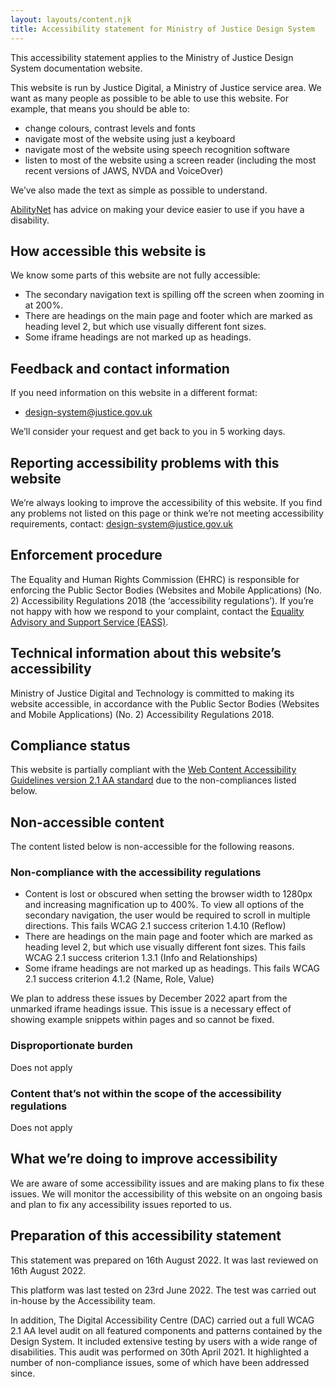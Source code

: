 ```yaml
---
layout: layouts/content.njk
title: Accessibility statement for Ministry of Justice Design System
---
```


This accessibility statement applies to the Ministry of Justice Design System documentation website.

This website is run by Justice Digital, a Ministry of Justice service area. We want as many people as possible to be able to use this website. For example, that means you should be able to:

- change colours, contrast levels and fonts
- navigate most of the website using just a keyboard
- navigate most of the website using speech recognition software
- listen to most of the website using a screen reader (including the most recent versions of JAWS, NVDA and VoiceOver)

We’ve also made the text as simple as possible to understand.

[AbilityNet](https://mcmw.abilitynet.org.uk/) has advice on making your device easier to use if you have a disability.

## How accessible this website is

We know some parts of this website are not fully accessible:

- The secondary navigation text is spilling off the screen when zooming in at 200%.
- There are headings on the main page and footer which are marked as heading level 2, but which use visually different font sizes.
- Some iframe headings are not marked up as headings.

## Feedback and contact information

If you need information on this website in a different format:

- [design-system@justice.gov.uk](mailto:design-system@justice.gov.uk)

We’ll consider your request and get back to you in 5 working days.

## Reporting accessibility problems with this website

We’re always looking to improve the accessibility of this website. If you find any problems not listed on this page or think we’re not meeting accessibility requirements, contact: [design-system@justice.gov.uk](mailto:design-system@justice.gov.uk)

## Enforcement procedure

The Equality and Human Rights Commission (EHRC) is responsible for enforcing the Public Sector Bodies (Websites and Mobile Applications) (No. 2) Accessibility Regulations 2018 (the ‘accessibility regulations’). If you’re not happy with how we respond to your complaint, contact the [Equality Advisory and Support Service (EASS)](https://www.equalityadvisoryservice.com/).

## Technical information about this website’s accessibility

Ministry of Justice Digital and Technology is committed to making its website accessible, in accordance with the Public Sector Bodies (Websites and Mobile Applications) (No. 2) Accessibility Regulations 2018.

## Compliance status

This website is partially compliant with the [Web Content Accessibility Guidelines version 2.1 AA standard](https://www.w3.org/TR/WCAG21/) due to the non-compliances listed below.

## Non-accessible content

The content listed below is non-accessible for the following reasons.

### Non-compliance with the accessibility regulations

- Content is lost or obscured when setting the browser width to 1280px and increasing magnification up to 400%. To view all options of the secondary navigation, the user would be required to scroll in multiple directions. This fails WCAG 2.1 success criterion 1.4.10 (Reflow)
- There are headings on the main page and footer which are marked as heading level 2, but which use visually different font sizes. This fails WCAG 2.1 success criterion 1.3.1 (Info and Relationships)
- Some iframe headings are not marked up as headings. This fails WCAG 2.1 success criterion 4.1.2 (Name, Role, Value)

We plan to address these issues by December 2022 apart from the unmarked iframe headings issue. This issue is a necessary effect of showing example snippets within pages and so cannot be fixed.

### Disproportionate burden

Does not apply

### Content that’s not within the scope of the accessibility regulations

Does not apply

## What we’re doing to improve accessibility

We are aware of some accessibility issues and are making plans to fix these issues. We will monitor the accessibility of this website on an ongoing basis and plan to fix any accessibility issues reported to us.

## Preparation of this accessibility statement

This statement was prepared on 16th August 2022. It was last reviewed on 16th August 2022.

This platform was last tested on 23rd June 2022. The test was carried out in-house by the Accessibility team.

In addition, The Digital Accessibility Centre (DAC) carried out a full WCAG 2.1 AA level audit on all featured components and patterns contained by the Design System. It included extensive testing by users with a wide range of disabilities. This audit was performed on 30th April 2021. It highlighted a number of non-compliance issues, some of which have been addressed since.
